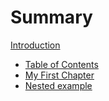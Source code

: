# Summary

[Introduction](README.md)

- [Table of Contents](toc.md)
- [My First Chapter](my-first-chapter.md)
- [Nested example](nested/README.md)
